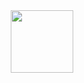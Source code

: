 <div id="header" align="center">
  <img src="https://media.giphy.com/media/sULKEgDMX8LcI/giphy.gif" width="100"/>
</div>
